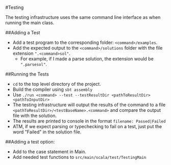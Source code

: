 #Testing

The testing infrastructure uses the same command line interface as when running the main class.

##Adding a Test

- Add a test program to the corresponding folder: `<command>/examples`. 
- Add the expected output to the `<command>/solutions` folder with the file extension `".<command>sol"`. 
    - For example, if I made a parse solution, the extension would be `".parsesol"`.

##Running the Tests

- `cd` to the top level directory of the project.
- Build the compiler using `sbt assembly`
- Use `./run <command> --test --testResultDir <pathToResultDir> <pathToInputDir>` 
- The testing infrastructure will output the results of the command to a file `<pathToResultDir>/<testBaseName>.<command>` and compare the output file with the solution.
- The results are printed to console in the format `filename: Passed|Failed`
- ATM, if we expect parsing or typechecking to fail on a test, just put the word "Failed" in the solution file.

##Adding a test option:
- Add to the case statement in Main. 
- Add needed test functions to `src/main/scala/test/TestingMain`


  